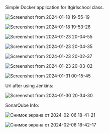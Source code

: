 Simple Docker application for Itgirlschool class.

![Screenshot from 2024-01-18 19-55-19](https://github.com/Bloody-Mary/simple-docker-app/assets/37978402/25baba73-1ade-482b-9e93-caa01f06b3be)


![Screenshot from 2024-01-18 19-53-26](https://github.com/Bloody-Mary/simple-docker-app/assets/37978402/5eb89cd7-0d2a-4fd2-8ba6-5b503762c44c)


![Screenshot from 2024-01-23 20-04-55](https://github.com/Bloody-Mary/simple-docker-app/assets/37978402/532a1e55-212e-4ba7-9003-a5398f441c30)


![Screenshot from 2024-01-23 20-04-35](https://github.com/Bloody-Mary/simple-docker-app/assets/37978402/9146f70c-79c9-4bc0-8c4b-375ce55a3944)


![Screenshot from 2024-01-23 20-02-37](https://github.com/Bloody-Mary/simple-docker-app/assets/37978402/7d10e20d-6ca4-43f8-a0e9-a7aefff27869)


![Screenshot from 2024-01-23 20-03-02](https://github.com/Bloody-Mary/simple-docker-app/assets/37978402/a0ffaff5-2f5d-44ae-8d31-ed373eeecd50)


![Screenshot from 2024-01-31 00-15-45](https://github.com/Bloody-Mary/simple-docker-app/assets/37978402/bda5f1c0-6413-45b2-8756-21c833e8cf7f)



Url after using Jenkins:

![Screenshot from 2024-01-30 20-34-30](https://github.com/Bloody-Mary/simple-docker-app/assets/37978402/37d70f2a-b8d0-4076-9c14-cbc245a06c0d)



SonarQube Info:

![Снимок экрана от 2024-02-06 18-41-21](https://github.com/Bloody-Mary/simple-docker-app/assets/37978402/11c222aa-35dc-4dc2-a740-01f51dc644a5)


![Снимок экрана от 2024-02-06 18-42-17](https://github.com/Bloody-Mary/simple-docker-app/assets/37978402/d590f751-169b-4adc-9cf5-912cafd40239)
